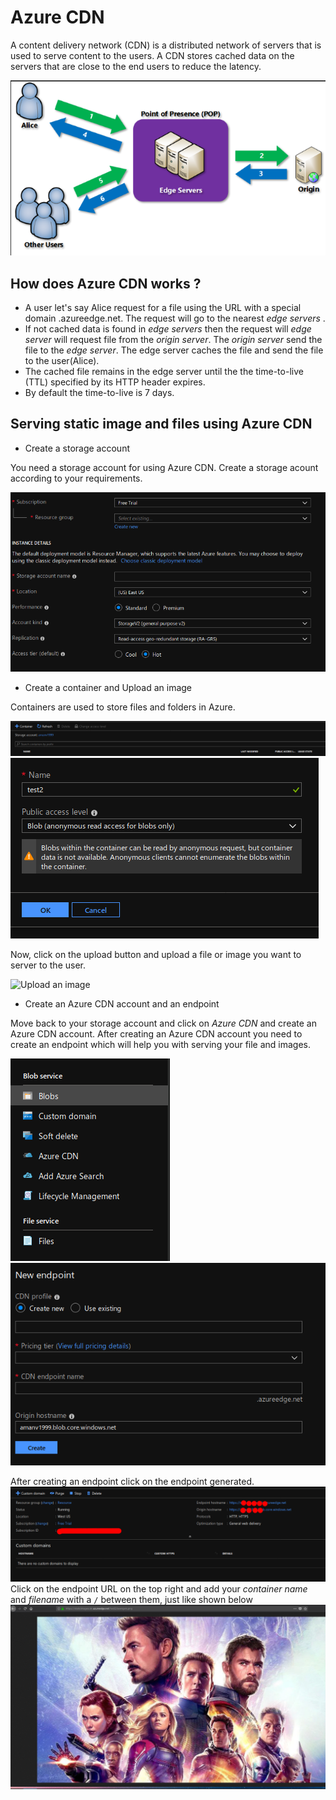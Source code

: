 # Azure CDN
A content delivery network (CDN) is a distributed network of servers that is used to serve content to the users. A CDN stores cached data on the servers that are close to the end users to reduce the latency.

![Azure CDN](./img/azure_cdn.png)

## How does Azure CDN works ?

- A user let's say Alice request for a file using the URL with a special domain <endpoint>.azureedge.net. The request will go to the nearest *edge servers* .
- If not cached data is found in *edge servers* then the request will *edge server* will request file from the *origin server*. The *origin server* send the file to the *edge server*. The edge server caches the file and send the file to the user(Alice).
- The cached file remains in the edge server until the the time-to-live (TTL) specified by its HTTP header expires.
- By default the time-to-live is 7 days.

## Serving static image and files using Azure CDN

- Create a storage account 

You need a storage account for using Azure CDN. Create a storage acount according to your requirements.

![Create Storage Account](./img/create_storage_account.png)

- Create a container and Upload an image

Containers are used to store files and folders in Azure.

![Create container](./img/create_container.png)
![Create Container2](./img/create_container2.png)

Now, click on the upload button and upload a file or image you want to server to the user.

![Upload an image](./png/upload_in_blob.png)

- Create an Azure CDN account and an endpoint

Move back to your storage account and click on *Azure CDN* and create an Azure CDN account. After creating an Azure CDN account you need to create an endpoint which will help you with serving your file and images.

![cdn](./img/cdn.png)
![endpoint](./img/endpoint.png)

After creating an endpoint click on the endpoint generated.
![endpoint2](./img/endpoint2.png)
Click on the endpoint URL on the top right and add your *container name* and *filename* with a ```/``` between them, just like shown below
![hosted.png](./img/hosted.png)
